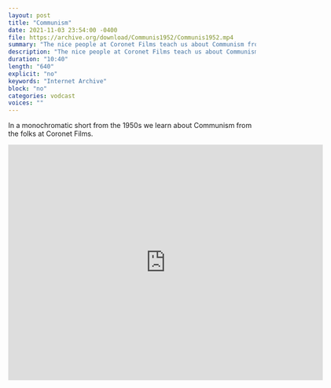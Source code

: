 ```yaml
---
layout: post
title: "Communism"
date: 2021-11-03 23:54:00 -0400
file: https://archive.org/download/Communis1952/Communis1952.mp4
summary: "The nice people at Coronet Films teach us about Communism from a 1950s perspective"
description: "The nice people at Coronet Films teach us about Communism from a 1950s perspective"
duration: "10:40"
length: "640"
explicit: "no" 
keywords: "Internet Archive"
block: "no" 
categories: vodcast
voices: ""
---
```


In a monochromatic short from the 1950s we learn about Communism from the folks at Coronet Films.

<iframe src="https://archive.org/embed/Communis1952" width="640" height="480" frameborder="0" webkitallowfullscreen="true" mozallowfullscreen="true" allowfullscreen></iframe>
